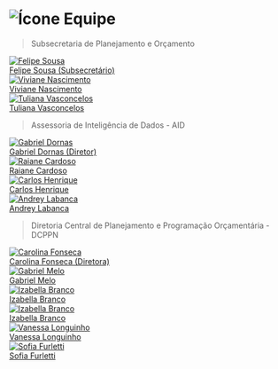 # ![Ícone](https://img.icons8.com/?size=70&id=41551&format=png&color=B4B2B1) **Equipe**


> Subsecretaria de Planejamento e Orçamento

<div class="avatars">
  <div class="person">
    <a href="https://github.com/felipeduba" target="_blank" rel="noopener">
      <img src="https://github.com/felipeduba.png?size=180" alt="Felipe Sousa">
    </a>
    <div class="name">
      <a href="https://github.com/felipeduba" target="_blank" rel="noopener">
        Felipe Sousa (Subsecretário)
      </a>
    </div>
  </div>

  <div class="person">
    <a href="https://github.com/vivigoncalvesportonascimento" target="_blank" rel="noopener">
      <img src="https://github.com/vivigoncalvesportonascimento.png?size=180" alt="Viviane Nascimento">
    </a>
    <div class="name">
      <a href="https://github.com/vivigoncalvesportonascimento" target="_blank" rel="noopener">
        Viviane Nascimento
      </a>
    </div>
  </div>

  <div class="person">
    <a href="https://github.com/tulianamv" target="_blank" rel="noopener">
      <img src="https://github.com/tulianamv.png?size=180" alt="Tuliana Vasconcelos">
    </a>
    <div class="name">
      <a href="https://github.com/tulianamv" target="_blank" rel="noopener">
        Tuliana Vasconcelos
      </a>
    </div>
  </div>

</div>



> Assessoria de Inteligência de Dados - AID


<div class="avatars">
    <div class="person">
    <a href="https://github.com/gabrielbdornas" target="_blank" rel="noopener">
      <img src="https://github.com/gabrielbdornas.png?size=180" alt="Gabriel Dornas">
    </a>
    <div class="name">
      <a href="https://github.com/gabrielbdornas" target="_blank" rel="noopener">
        Gabriel Dornas (Diretor)
      </a>
    </div>
  </div>


  <div class="person">
    <a href="https://github.com/raianecardoso" target="_blank" rel="noopener">
      <img src="https://github.com/raianecardoso.png?size=180" alt="Raiane Cardoso">
    </a>
    <div class="name">
      <a href="https://github.com/raianecardoso" target="_blank" rel="noopener">
        Raiane Cardoso
      </a>
    </div>
  </div>

<div class="person">
    <a href="https://github.com/carloshob" target="_blank" rel="noopener">
      <img src="https://github.com/carloshob.png?size=180" alt="Carlos Henrique">
    </a>
    <div class="name">
      <a href="https://github.com/carloshob" target="_blank" rel="noopener">
        Carlos Henrique
      </a>
    </div>
  </div>

  <div class="person">
    <a href="https://github.com/labanca" target="_blank" rel="noopener">
      <img src="https://github.com/labanca.png?size=180" alt="Andrey Labanca">
    </a>
    <div class="name">
      <a href="https://github.com/labanca" target="_blank" rel="noopener">
        Andrey Labanca
      </a>
    </div>
  </div>

</div>



> Diretoria Central de Planejamento e Programação Orçamentária - DCPPN

<div class="avatars">
    <div class="person">
    <a href="https://https://github.com/carolfmoreira" target="_blank" rel="noopener">
      <img src="https://github.com/carolfmoreira.png?size=180" alt="Carolina Fonseca">
    </a>
    <div class="name">
      <a href="https://github.com/carolfmoreira" target="_blank" rel="noopener">
        Carolina Fonseca (Diretora)
      </a>
    </div>
  </div>

   <div class="person">
    <a href="https://github.com/gabriel-amelo" target="_blank" rel="noopener">
      <img src="https://github.com/gabriel-amelo.png?size=180" alt="Gabriel Melo">
    </a>
    <div class="name">
      <a href="https://github.com/gabriel-amelo" target="_blank" rel="noopener">
        Gabriel Melo
      </a>
    </div>
  </div>

   <div class="person">
    <a href="https://github.com/Izabellabranco" target="_blank" rel="noopener">
      <img src="https://github.com/Izabellabranco.png?size=180" alt="Izabella Branco">
    </a>
    <div class="name">
      <a href="https://github.com/Izabellabranco" target="_blank" rel="noopener">
        Izabella Branco
      </a>
    </div>
  </div>

  <div class="person">
    <a href="https://github.com/Izabellabranco" target="_blank" rel="noopener">
      <img src="https://github.com/Izabellabranco.png?size=180" alt="Izabella Branco">
    </a>
    <div class="name">
      <a href="https://github.com/Izabellabranco" target="_blank" rel="noopener">
        Izabella Branco
      </a>
    </div>
  </div>

  <div class="person">
    <a href="https://github.com/vanessalonguinho" target="_blank" rel="noopener">
      <img src="https://github.com/vanessalonguinho.png?size=180" alt="Vanessa Longuinho">
    </a>
    <div class="name">
      <a href="https://github.com/vanessalonguinho" target="_blank" rel="noopener">
        Vanessa Longuinho
      </a>
    </div>
  </div>

  <div class="person">
    <a href="https://github.com/sofiafurletti" target="_blank" rel="noopener">
      <img src="https://github.com/sofiafurletti.png?size=180" alt="Sofia Furletti">
    </a>
    <div class="name">
      <a href="https://github.com/sofiafurletti" target="_blank" rel="noopener">
        Sofia Furletti
      </a>
    </div>
  </div>

</div>